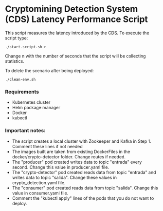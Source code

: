 # Cryptomining Detection System (CDS) Latency Performance Script
This script measures the latency introduced by the CDS. To execute the script type:
```
./start-script.sh n
```
Change n with the number of seconds that the script will be collecting statistics.

To delete the scenario after being deployed:
```
./clean-env.sh
```
### Requirements
- Kubernetes cluster
- Helm package manager
- Docker
- kubectl

### Important notes:
- The script creates a local cluster with Zookeeper and Kafka in Step 1. Comment these lines if not needed
- The images built are taken from existing DockerFiles in the docker/crypto-detector folder. Change routes if needed.
- The "producer" pod created writes data to topic "entrada" every second. Change this value in producer.yaml file. 
- The "crypto-detector" pod created reads data from topic "entrada" and writes data to topic "salida". Change these values in crypto_detection.yaml file. 
- The "consumer" pod created reads data from topic "salida". Change this value in consumer.yaml file. 
- Comment the "kubectl apply" lines of the pods that you do not want to deploy.
